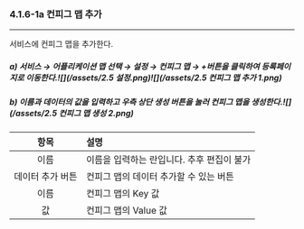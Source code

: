 ### 4.1.6-1a 컨피그 맵 추가

---

서비스에 컨피그 맵을 추가한다.

##### a\) 서비스 → 어플리케이션 맵 선택 → 설정 → 컨피그 맵 → +버튼을 클릭하여 등록페이지로 이동한다.![](/assets/2.5 설정.png)![](/assets/2.5 컨피그 맵 추가 1.png)

##### b\) 이름과 데이터의 값을 입력하고 우측 상단 생성 버튼을 눌러 컨피그 맵을 생성한다.![](/assets/2.5 컨피그 맵 생성 2.png)

| **항목** | **설명** |
| :---: | :--- |
| 이름 | 이름을 입력하는 란입니다. 추후 편집이 불가 |
| 데이터 추가 버튼 | 컨피그 맵의 데이터 추가할 수 있는 버튼 |
| 이름 | 컨피그 맵의 Key 값 |
| 값 | 컨피그 맵의 Value 값 |



